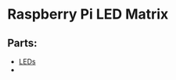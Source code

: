 # Raspberry Pi LED Matrix

## Parts:

- [LEDs](https://www.amazon.co.uk/BTF-LIGHTING-WS2812B-5050SMD-Heatsink-WS2811/dp/B088K8DVMQ/ref=sr_1_23?dchild=1&keywords=WS2812b%2B4x32&qid=1620316155&sr=8-23&th=1)
- 
